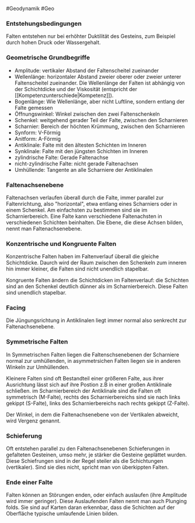 #Geodynamik #Geo 

### Entstehungsbedingungen

Falten entstehen nur bei erhöhter Duktilität des Gesteins, zum Beispiel durch hohen Druck oder Wassergehalt.

### Geometrische Grundbegriffe

- Amplitude: vertikaler Abstand der Faltenscheitel zueinander
- Wellenlänge: horizontaler Abstand zweier oberer oder zweier unterer Faltenscheitel zueinander. Die Wellenlänge der Falten ist abhängig von der Schichtdicke und der Viskosität (entspricht der [[Kompetenzunterschiede|Kompetenz]]).
- Bogenlänge: Wie Wellenlänge, aber nicht Luftline, sondern entlang der Falte gemessen
- Öffnungswinkel: Winkel zwischen den zwei Faltenschenkeln
- Schenkel: weitgehend gerader Teil der Falte, zwischen den Scharnieren
- Scharnier: Bereich der höchten Krümmung, zwischen den Scharnieren
- Synform: V-Förmig
- Anitform: A-Förmig
- Antiklinale: Falte mit den ältesten Schichten im Inneren
- Synklinale: Falte mit den jüngsten Schichten im Inneren
- zylindrische Falte: Gerade Faltenachse
- nicht-zylindrische Falte: nicht gerade Faltenachsen
- Umhüllende: Tangente an alle Scharniere der Antiklinalen

### Faltenachsenebene

Faltenachsen verlaufen überall durch die Falte, immer parallel zur Faltenrichtung, also "horizontal", etwa entlang eines Scharniers oder in einem Schenkel. Am einfachsten zu bestimmen sind sie im Scharnierbereich. Eine Falte kann verschiedene Faltenachsten in verschiedenen Schichten beinhalten. Die Ebene, die diese Achsen bilden, nennt man Faltenachsenebene.

### Konzentrische und Kongruente Falten

Konzentrische Falten haben im Faltenverlauf überall die gleiche Schichtdicke. Daurch wird der Raum zwischen den Schenkeln zum inneren hin immer kleiner, die Falten sind nicht unendlich stapelbar.

Kongruente Falten ändern die Schichtdicken im Faltenverlauf: die Schichten sind an den Schenkel deutlich dünner als im Scharnierbereich. Diese Falten sind unendlich stapelbar.

### Facing

Die Jüngungsrichtung in Antiklinalen liegt immer normal also senkrecht zur Faltenachsenebene.

### Symmetrische Falten

In Symmetrischen Falten liegen die Faltenschsenebenen der Scharniere normal zur umhüllenden, in asymmetrsichen Falten liegen sie in anderen Winkeln zur Umhüllenden.

Kleinere Falten sind oft Bestandteil einer größeren Falte, aus ihrer Ausrichtung lässt sich auf ihre Postion z.B in einer großen Antiklinale schließen. im Scharnierbereich der Antiklinale sind die Falten oft symmetrisch (M-Falte), rechts des Scharnierbereichs sind sie nach links gekippt (S-Falte), links des Scharnierbereichs nach rechts gekippt (Z-Falte).

Der Winkel, in dem die Faltenachsenebene von der Vertikalen abweicht, wird Vergenz genannt.

### Schieferung

Oft entstehen parallel zu den Faltenachsenebenen Schieferungen in gefalteten Gesteinen, umso mehr, je stärker die Gesteine geplättet wurden. Diese Schiefrungen sind in der Regel steiler als die Schichtungen (vertikaler). Sind sie dies nicht, spricht man von überkippten Falten.

### Ende einer Falte

Falten können an Störungen enden, oder einfach auslaufen (ihre Amplitude wird immer geringer). Diese Auslaufenden Falten nennt man auch Plunging folds. Sie sind auf Karten daran erkennbar, dass die Schichten auf der Oberfläche typische umlaufende Linien bilden.